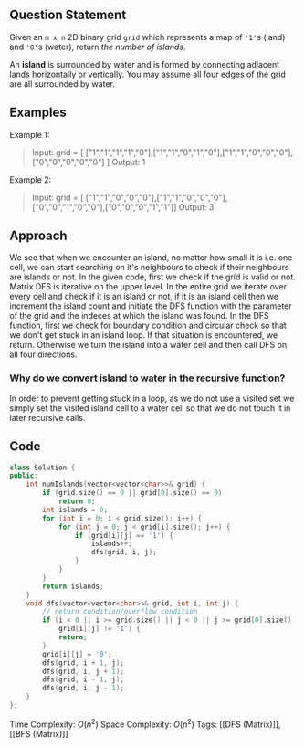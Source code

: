 ## Question Statement

Given an `m x n` 2D binary grid `grid` which represents a map of `'1'`s (land) and `'0'`s (water), return _the number of islands_.

An **island** is surrounded by water and is formed by connecting adjacent lands horizontally or vertically. You may assume all four edges of the grid are all surrounded by water.

## Examples

Example 1:
>Input: grid = [ ["1","1","1","1","0"],["1","1","0","1","0"],["1","1","0","0","0"],["0","0","0","0","0"] ]
>Output: 1

Example 2:

>Input: grid = [ ["1","1","0","0","0"],["1","1","0","0","0"],["0","0","1","0","0"],["0","0","0","1","1"]]
>Output: 3

## Approach

We see that when we encounter an island, no matter how small it is i.e. one cell, we can start searching on it's neighbours to check if their neighbours are islands or not. In the given code, first we check if the grid is valid or not. Matrix DFS is iterative on the upper level. In the entire grid we iterate over every cell and check if it is an island or not, if it is an island cell then we increment the island count and initiate the DFS function with the parameter of the grid and the indeces at which the island was found. In the DFS function, first we check for boundary condition and circular check so that we don't get stuck in an island loop. If that situation is encountered, we return. Otherwise we turn the island into a water cell and then call DFS on all four directions. 
### Why do we convert island to water in the recursive function?
In order to prevent getting stuck in a loop, as we do not use a visited set we simply set the visited island cell to a water cell so that we do not touch it in later recursive calls.

## Code

```cpp
class Solution {
public:
    int numIslands(vector<vector<char>>& grid) {
        if (grid.size() == 0 || grid[0].size() == 0)
            return 0;
        int islands = 0;
        for (int i = 0; i < grid.size(); i++) {
            for (int j = 0; j < grid[i].size(); j++) {
                if (grid[i][j] == '1') {
                    islands++;
                    dfs(grid, i, j);
                }
            }
        }
        return islands;
    }
    void dfs(vector<vector<char>>& grid, int i, int j) {
        // return condition/overflow condition
        if (i < 0 || i >= grid.size() || j < 0 || j >= grid[0].size() ||
            grid[i][j] != '1') {
            return;
        }
        grid[i][j] = '0';
        dfs(grid, i + 1, j);
        dfs(grid, i, j + 1);
        dfs(grid, i - 1, j);
        dfs(grid, i, j - 1);
    }
};
```
Time Complexity: $O(n^2)$
Space Complexity: $O(n^2)$
Tags: [[DFS (Matrix)]], [[BFS (Matrix)]]